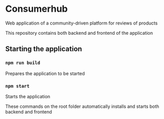 # Consumerhub

Web application of a community-driven platform for reviews of products

This repository contains both backend and frontend of the application

## Starting the application

### `npm run build`

Prepares the application to be started

### `npm start`

Starts the application

These commands on the root folder automatically installs and starts both backend and frontend
